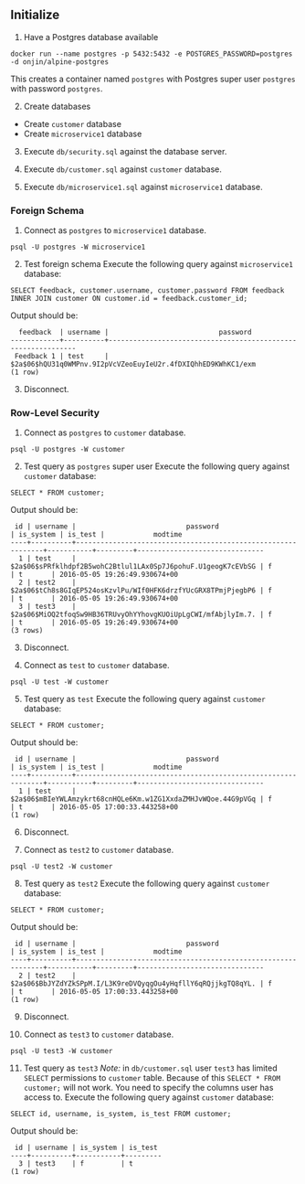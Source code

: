 ## Initialize
1) Have a Postgres database available
```
docker run --name postgres -p 5432:5432 -e POSTGRES_PASSWORD=postgres -d onjin/alpine-postgres
```
This creates a container named `postgres` with Postgres super user `postgres` with password `postgres`.

2) Create databases
* Create `customer` database
* Create `microservice1` database

3) Execute `db/security.sql` against the database server.

4) Execute `db/customer.sql` against `customer` database.

5) Execute `db/microservice1.sql` against `microservice1` database.

### Foreign Schema
1) Connect as `postgres` to `microservice1` database.
```
psql -U postgres -W microservice1
```

2) Test foreign schema
Execute the following query against `microservice1` database:
```
SELECT feedback, customer.username, customer.password FROM feedback INNER JOIN customer ON customer.id = feedback.customer_id;
```

Output should be:
```
  feedback  | username |                           password
------------+----------+--------------------------------------------------------------
 Feedback 1 | test     | $2a$06$hQU31q0WMPnv.9I2pVcVZeoEuyIeU2r.4fDXIQhhED9KWhKC1/exm
(1 row)
```

3) Disconnect.

### Row-Level Security
1) Connect as `postgres` to `customer` database.
```
psql -U postgres -W customer
```

2) Test query as `postgres` super user
Execute the following query against `customer` database:
```
SELECT * FROM customer;
```

Output should be:
```
 id | username |                           password                           | is_system | is_test |            modtime
----+----------+--------------------------------------------------------------+-----------+---------+-------------------------------
  1 | test     | $2a$06$sPRfklhdpf2B5wohC2Btlul1LAx0Sp7J6pohuF.U1geogK7cEVbSG | f         | t       | 2016-05-05 19:26:49.930674+00
  2 | test2    | $2a$06$tCh8s8GIqEP524osKzvlPu/WIf0HFK6drzfYUcGRX8TPmjPjegbP6 | f         | t       | 2016-05-05 19:26:49.930674+00
  3 | test3    | $2a$06$MiOQ2tfoqSw9HB36TRUvyOhYYhovgKUOiUpLgCWI/mfAbjlyIm.7. | f         | t       | 2016-05-05 19:26:49.930674+00
(3 rows)
```

3) Disconnect.

4) Connect as `test` to `customer` database.
```
psql -U test -W customer
```

5) Test query as `test`
Execute the following query against `customer` database:
```
SELECT * FROM customer;
```

Output should be:
```
 id | username |                           password                           | is_system | is_test |            modtime
----+----------+--------------------------------------------------------------+-----------+---------+-------------------------------
  1 | test     | $2a$06$mBIeYWLAmzykrt68cnHQLe6Km.w1ZG1XxdaZMHJvWQoe.44G9pVGq | f         | t       | 2016-05-05 17:00:33.443258+00
(1 row)
```

6) Disconnect.

7) Connect as `test2` to `customer` database.
```
psql -U test2 -W customer
```
8) Test query as `test2`
Execute the following query against `customer` database:
```
SELECT * FROM customer;
```

Output should be:
```
 id | username |                           password                           | is_system | is_test |            modtime
----+----------+--------------------------------------------------------------+-----------+---------+-------------------------------
  2 | test2    | $2a$06$BbJYZdYZkSPpM.I/L3K9reDVQyqgOu4yHqfllY6qRQjjkgTQ8qYL. | f         | t       | 2016-05-05 17:00:33.443258+00
(1 row)
```

9) Disconnect.

10) Connect as `test3` to `customer` database.
```
psql -U test3 -W customer
```

11) Test query as `test3`
*Note:* in `db/customer.sql` user `test3` has limited `SELECT` permissions to `customer` table. Because of this `SELECT * FROM customer;` will not work. You need to specify the columns user has access to.
Execute the following query against `customer` database:
```
SELECT id, username, is_system, is_test FROM customer;
```

Output should be:
```
 id | username | is_system | is_test
----+----------+-----------+---------
  3 | test3    | f         | t
(1 row)
```

